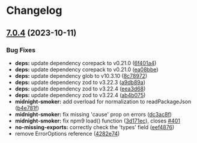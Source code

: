 # Changelog

## [7.0.4](https://github.com/boneskull/midnight-smoker/compare/v7.0.3...v7.0.4) (2023-10-11)


### Bug Fixes

* **deps:** update dependency corepack to v0.21.0 ([6f401a4](https://github.com/boneskull/midnight-smoker/commit/6f401a421db64ca416257ad318a74a2fa9e13bca))
* **deps:** update dependency corepack to v0.21.0 ([ea08bbe](https://github.com/boneskull/midnight-smoker/commit/ea08bbef193ae7d942641f93430943db53b91401))
* **deps:** update dependency glob to v10.3.10 ([8c78972](https://github.com/boneskull/midnight-smoker/commit/8c78972c7a988783c03c8c24bf2448a1d4391697))
* **deps:** update dependency zod to v3.22.3 ([a9db89a](https://github.com/boneskull/midnight-smoker/commit/a9db89a9b04e50f9d9fa78649b761ea63f330424))
* **deps:** update dependency zod to v3.22.4 ([eea3d68](https://github.com/boneskull/midnight-smoker/commit/eea3d687a7cad333e7f75476d94e64a0eeca0c5b))
* **deps:** update dependency zod to v3.22.4 ([ab4b075](https://github.com/boneskull/midnight-smoker/commit/ab4b0753e8e7f72a3599ea9476e9d8b770658c30))
* **midnight-smoker:** add overload for normalization to readPackageJson ([b4e781f](https://github.com/boneskull/midnight-smoker/commit/b4e781f37ecb11e119eb5ad5b9efa620141c1c02))
* **midnight-smoker:** fix missing 'cause' prop on errors ([dc3ac8f](https://github.com/boneskull/midnight-smoker/commit/dc3ac8f6536bacd7638ccd0ecfd0ccf32122dcae))
* **midnight-smoker:** fix npm9 load() function ([3d171ec](https://github.com/boneskull/midnight-smoker/commit/3d171ec0224dfaee6e7f7d37a280aca5a051f797)), closes [#401](https://github.com/boneskull/midnight-smoker/issues/401)
* **no-missing-exports:** correctly check the 'types' field ([eef4876](https://github.com/boneskull/midnight-smoker/commit/eef4876aec239ca594795da2295ea3f3b171286f))
* remove ErrorOptions reference ([4282e74](https://github.com/boneskull/midnight-smoker/commit/4282e743d61b9a5ce0b5c939a9538c6310ea36d3))
